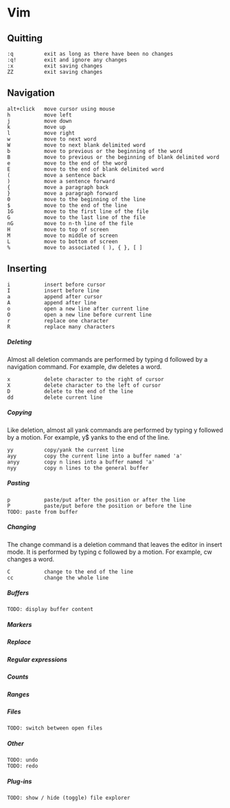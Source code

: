 # Vim

## Quitting

    :q          exit as long as there have been no changes
    :q!         exit and ignore any changes
    :x          exit saving changes
    ZZ          exit saving changes

## Navigation

    alt+click   move cursor using mouse
    h           move left
    j           move down
    k           move up
    l           move right
    w           move to next word
    W           move to next blank delimited word
    b           move to previous or the beginning of the word
    B           move to previous or the beginning of blank delimited word
    e           move to the end of the word
    E           move to the end of blank delimited word
    (           move a sentence back
    )           move a sentence forward
    {           move a paragraph back
    }           move a paragraph forward
    0           move to the beginning of the line
    $           move to the end of the line
    1G          move to the first line of the file
    G           move to the last line of the file
    nG          move to n-th line of the file
    H           move to top of screen
    M           move to middle of screen
    L           move to bottom of screen
    %           move to associated ( ), { }, [ ]

## Inserting

    i           insert before cursor
    I           insert before line
    a           append after cursor
    A           append after line
    o           open a new line after current line
    O           open a new line before current line
    r           replace one character
    R           replace many characters

##### Deleting

Almost all deletion commands are performed by typing d followed by a navigation command. For example, dw deletes a word.

    x           delete character to the right of cursor
    X           delete character to the left of cursor
    D           delete to the end of the line
    dd          delete current line

##### Copying

Like deletion, almost all yank commands are performed by typing y followed by a motion. For example, y$ yanks to the end of the line.

    yy          copy/yank the current line
    ayy         copy the current line into a buffer named 'a'
    anyy        copy n lines into a buffer named 'a'
    nyy         copy n lines to the general buffer

##### Pasting

    p           paste/put after the position or after the line
    P           paste/put before the position or before the line
    TODO: paste from buffer

##### Changing

The change command is a deletion command that leaves the editor in insert mode. It is performed by typing c followed by a motion. For example, cw changes a word.

    C           change to the end of the line
    cc          change the whole line

##### Buffers

    TODO: display buffer content

##### Markers
##### Replace
##### Regular expressions
##### Counts
##### Ranges
##### Files

    TODO: switch between open files

##### Other

    TODO: undo
    TODO: redo

##### Plug-ins

    TODO: show / hide (toggle) file explorer
